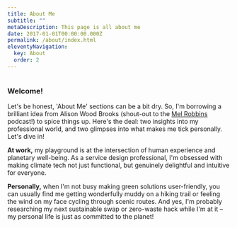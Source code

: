 ```yaml
---
title: About Me
subtitle: ""
metaDescription: This page is all about me
date: 2017-01-01T00:00:00.000Z
permalink: /about/index.html
eleventyNavigation:
  key: About
  order: 2
---
```

![]()

### Welcome!

Let's be honest, 'About Me' sections can be a bit dry. So, I'm borrowing a brilliant idea from Alison Wood Brooks (shout-out to the [Mel Robbins](google.com) podcast!) to spice things up. Here's the deal: two insights into my professional world, and two glimpses into what makes me tick personally. Let's dive in!

**At work,** my playground is at the intersection of human experience and planetary well-being. As a service design professional, I'm obsessed with making climate tech not just functional, but genuinely delightful and intuitive for everyone.

**Personally,** when I'm not busy making green solutions user-friendly, you can usually find me getting wonderfully muddy on a hiking trail or feeling the wind on my face cycling through scenic routes. And yes, I'm probably researching my next sustainable swap or zero-waste hack while I'm at it – my personal life is just as committed to the planet!